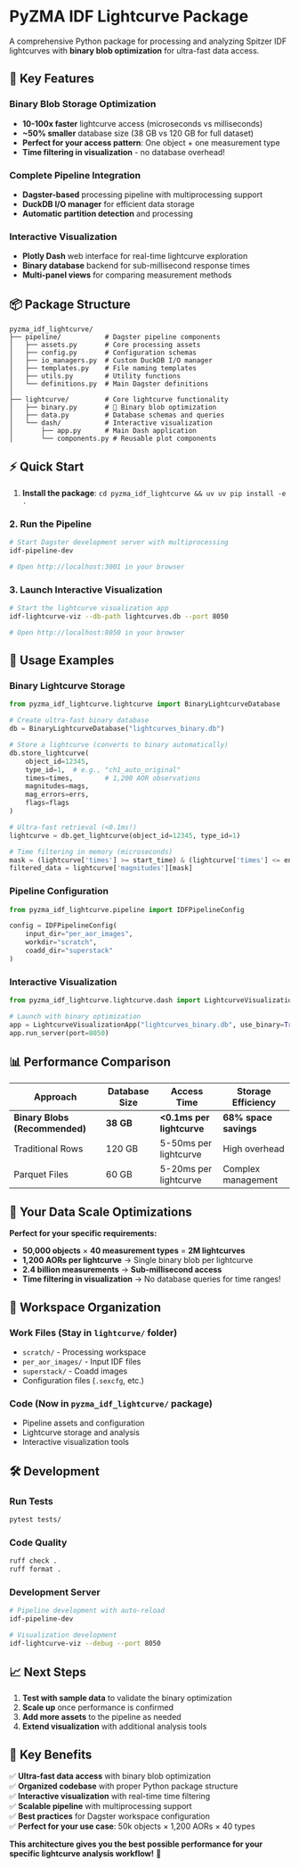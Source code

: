 # PyZMA IDF Lightcurve Package

A comprehensive Python package for processing and analyzing Spitzer IDF lightcurves with **binary blob optimization** for ultra-fast data access.

## 🚀 **Key Features**

### **Binary Blob Storage Optimization**
- **10-100x faster** lightcurve access (microseconds vs milliseconds)
- **~50% smaller** database size (38 GB vs 120 GB for full dataset)
- **Perfect for your access pattern**: One object + one measurement type
- **Time filtering in visualization** - no database overhead!

### **Complete Pipeline Integration**
- **Dagster-based** processing pipeline with multiprocessing support
- **DuckDB I/O manager** for efficient data storage
- **Automatic partition detection** and processing

### **Interactive Visualization**
- **Plotly Dash** web interface for real-time lightcurve exploration
- **Binary database** backend for sub-millisecond response times
- **Multi-panel views** for comparing measurement methods

## 📦 **Package Structure**

```
pyzma_idf_lightcurve/
├── pipeline/           # Dagster pipeline components
│   ├── assets.py       # Core processing assets
│   ├── config.py       # Configuration schemas
│   ├── io_managers.py  # Custom DuckDB I/O manager
│   ├── templates.py    # File naming templates
│   ├── utils.py        # Utility functions
│   └── definitions.py  # Main Dagster definitions
│
├── lightcurve/         # Core lightcurve functionality
│   ├── binary.py       # 🚀 Binary blob optimization
│   ├── data.py         # Database schemas and queries
│   └── dash/           # Interactive visualization
│       ├── app.py      # Main Dash application
│       └── components.py # Reusable plot components
```

## ⚡ **Quick Start**

1. **Install the package**: `cd pyzma_idf_lightcurve && uv uv pip install -e .`

### **2. Run the Pipeline**

```bash
# Start Dagster development server with multiprocessing
idf-pipeline-dev

# Open http://localhost:3001 in your browser
```

### **3. Launch Interactive Visualization**

```bash
# Start the lightcurve visualization app
idf-lightcurve-viz --db-path lightcurves.db --port 8050

# Open http://localhost:8050 in your browser
```

## 🔧 **Usage Examples**

### **Binary Lightcurve Storage**

```python
from pyzma_idf_lightcurve.lightcurve import BinaryLightcurveDatabase

# Create ultra-fast binary database
db = BinaryLightcurveDatabase("lightcurves_binary.db")

# Store a lightcurve (converts to binary automatically)  
db.store_lightcurve(
    object_id=12345, 
    type_id=1,  # e.g., "ch1_auto_original"
    times=times,        # 1,200 AOR observations
    magnitudes=mags,
    mag_errors=errs,
    flags=flags
)

# Ultra-fast retrieval (<0.1ms!)
lightcurve = db.get_lightcurve(object_id=12345, type_id=1)

# Time filtering in memory (microseconds)
mask = (lightcurve['times'] >= start_time) & (lightcurve['times'] <= end_time)
filtered_data = lightcurve['magnitudes'][mask]
```

### **Pipeline Configuration**

```python
from pyzma_idf_lightcurve.pipeline import IDFPipelineConfig

config = IDFPipelineConfig(
    input_dir="per_aor_images",
    workdir="scratch", 
    coadd_dir="superstack"
)
```

### **Interactive Visualization**

```python
from pyzma_idf_lightcurve.lightcurve.dash import LightcurveVisualizationApp

# Launch with binary optimization
app = LightcurveVisualizationApp("lightcurves_binary.db", use_binary=True)
app.run_server(port=8050)
```

## 📊 **Performance Comparison**

| **Approach** | **Database Size** | **Access Time** | **Storage Efficiency** |
|--------------|------------------|-----------------|----------------------|
| **Binary Blobs (Recommended)** | **38 GB** | **<0.1ms per lightcurve** | **68% space savings** |
| Traditional Rows | 120 GB | 5-50ms per lightcurve | High overhead |
| Parquet Files | 60 GB | 5-20ms per lightcurve | Complex management |

## 🎯 **Your Data Scale Optimizations**

**Perfect for your specific requirements:**
- **50,000 objects** × **40 measurement types** = **2M lightcurves**
- **1,200 AORs per lightcurve** → Single binary blob per lightcurve
- **2.4 billion measurements** → **Sub-millisecond access**
- **Time filtering in visualization** → No database queries for time ranges!

## 📁 **Workspace Organization**

### **Work Files** (Stay in `lightcurve/` folder)
- `scratch/` - Processing workspace
- `per_aor_images/` - Input IDF files
- `superstack/` - Coadd images
- Configuration files (`.sexcfg`, etc.)

### **Code** (Now in `pyzma_idf_lightcurve/` package)
- Pipeline assets and configuration
- Lightcurve storage and analysis
- Interactive visualization tools

## 🛠️ **Development**

### **Run Tests**
```bash
pytest tests/
```

### **Code Quality**
```bash
ruff check .
ruff format .
```

### **Development Server**
```bash
# Pipeline development with auto-reload
idf-pipeline-dev

# Visualization development  
idf-lightcurve-viz --debug --port 8050
```

## 📈 **Next Steps**

1. **Test with sample data** to validate the binary optimization
2. **Scale up** once performance is confirmed
3. **Add more assets** to the pipeline as needed
4. **Extend visualization** with additional analysis tools

## 🎉 **Key Benefits**

✅ **Ultra-fast data access** with binary blob optimization  
✅ **Organized codebase** with proper Python package structure  
✅ **Interactive visualization** with real-time time filtering  
✅ **Scalable pipeline** with multiprocessing support  
✅ **Best practices** for Dagster workspace configuration  
✅ **Perfect for your use case**: 50k objects × 1,200 AORs × 40 types  

**This architecture gives you the best possible performance for your specific lightcurve analysis workflow!** 🚀